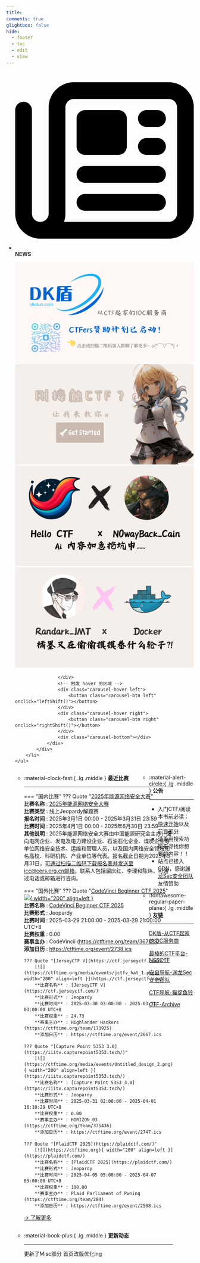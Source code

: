 ```yaml
---
title: 
comments: true
glightbox: false
hide:
  - footer
  - toc
  - edit
  - view
---
```


<div class="grid cards">
    <ul>
        <li>
            <p><span class="twemoji lg middle"><svg xmlns="http://www.w3.org/2000/svg"
                        viewBox="0 0 512 512"><!--! Font Awesome Free 6.5.1 by @fontawesome - https://fontawesome.com License - https://fontawesome.com/license/free (Icons: CC BY 4.0, Fonts: SIL OFL 1.1, Code: MIT License) Copyright 2023 Fonticons, Inc.-->
                        <path
                            d="M168 80c-13.3 0-24 10.7-24 24v304c0 8.4-1.4 16.5-4.1 24H440c13.3 0 24-10.7 24-24V104c0-13.3-10.7-24-24-24H168zM72 480c-39.8 0-72-32.2-72-72V112c0-13.3 10.7-24 24-24s24 10.7 24 24v296c0 13.3 10.7 24 24 24s24-10.7 24-24V104c0-39.8 32.2-72 72-72h272c39.8 0 72 32.2 72 72v304c0 39.8-32.2 72-72 72H72zm104-344c0-13.3 10.7-24 24-24h96c13.3 0 24 10.7 24 24v80c0 13.3-10.7 24-24 24h-96c-13.3 0-24-10.7-24-24v-80zm200-24h32c13.3 0 24 10.7 24 24s-10.7 24-24 24h-32c-13.3 0-24-10.7-24-24s10.7-24 24-24zm0 80h32c13.3 0 24 10.7 24 24s-10.7 24-24 24h-32c-13.3 0-24-10.7-24-24s10.7-24 24-24zm-176 80h208c13.3 0 24 10.7 24 24s-10.7 24-24 24H200c-13.3 0-24-10.7-24-24s10.7-24 24-24zm0 80h208c13.3 0 24 10.7 24 24s-10.7 24-24 24H200c-13.3 0-24-10.7-24-24s10.7-24 24-24z">
                        </path>
                    </svg></span> <strong>NEWS</strong></p>
            <div class="grid cards">
                <div class="carousel">
                    <div class="carousel-container">
                        <a href="https://www.dkdun.cn/"><img src="./assets/banner-dkdun.png" /></a>
                        <a href="../hc-start/" target="_blank"><img src="./assets/banner-quickstart.png" /></a>
                        <a href="../hc-ai/" target="_blank"><img src="./assets/banner-update.png" /></a>
                        <a href="https://github.com/CTF-Archives" target="_blank"><img src="./assets/banner-Achieve.png" /></a>
                        
                    </div>
                    <!-- 触发 hover 的区域 -->
                    <div class="carousel-hover left">
                        <button class="carousel-btn left" onclick="leftShift()"></button>
                    </div>
                    <div class="carousel-hover right">
                        <button class="carousel-btn right" onclick="rightShift()"></button>
                    </div>
                    <div class="carousel-bottom"></div>
                </div>
            </div>
        </li>
    </ul>
</div>

<div class="grid grid-cols-8 gap-4" style="display: grid;grid-template-columns: 70% 30%;" markdown>

<div class="grid cards" style="display: grid; grid-template-columns: 1fr;" markdown>

<div class="grid cards" markdown>

-   :material-clock-fast:{ .lg .middle } __最近比赛__

    ---
    <!-- 主页赛事展示_开始 -->
    === "国内比赛"
        ??? Quote "[2025年能源网络安全大赛](https://www.cers.org.cn/site/content/883b36f00aff466fa37efcef0c074915.html)"  
            **比赛名称** : [2025年能源网络安全大赛](https://www.cers.org.cn/site/content/883b36f00aff466fa37efcef0c074915.html)  
            **比赛类型** : 线上Jeopardy解题赛  
            **报名时间** : 2025年3月1日 00:00 - 2025年3月31日 23:59  
            **比赛时间** : 2025年4月1日 00:00 - 2025年6月30日 23:59  
            **其他说明** : 2025年能源网络安全大赛由中国能源研究会主办，面向电网企业、发电及电力建设企业、石油石化企业、煤炭企业等单位网络安全技术、运维和管理人员，以及国内网络安全领域知名高校、科研机构、产业单位等代表。报名截止日期为2025年3月31日，可通过扫描二维码下载报名表并发送至icc@cers.org.cn邮箱。联系人包括屈庆红、李理和陈炜，可通过电话或邮箱进行咨询。  
                
    === "国外比赛"
        ??? Quote "[CodeVinci Beginner CTF 2025](https://codevincictf.itis.pr.it/)"  
            [![](https://ctftime.org/media/events/logo_CodeVinci.jpg){ width="200" align=left }](https://codevincictf.itis.pr.it/)  
            **比赛名称** : [CodeVinci Beginner CTF 2025](https://codevincictf.itis.pr.it/)  
            **比赛形式** : Jeopardy  
            **比赛时间** : 2025-03-29 21:00:00 - 2025-03-29 21:00:00 UTC+8  
            **比赛权重** : 0.00  
            **赛事主办** : CodeVincii (https://ctftime.org/team/367123)  
            **添加日历** : https://ctftime.org/event/2738.ics  
            
        ??? Quote "[JerseyCTF V](https://ctf.jerseyctf.com/)"  
            [![](https://ctftime.org/media/events/jctfv_hat_1.png){ width="200" align=left }](https://ctf.jerseyctf.com/)  
            **比赛名称** : [JerseyCTF V](https://ctf.jerseyctf.com/)  
            **比赛形式** : Jeopardy  
            **比赛时间** : 2025-03-30 03:00:00 - 2025-03-31 03:00:00 UTC+8  
            **比赛权重** : 24.73  
            **赛事主办** : Highlander Hackers (https://ctftime.org/team/173925)  
            **添加日历** : https://ctftime.org/event/2667.ics  
            
        ??? Quote "[Capture Point 5353 3.0](https://iiitv.capturepoint5353.tech/)"  
            [![](https://ctftime.org/media/events/Untitled_design_2.png){ width="200" align=left }](https://iiitv.capturepoint5353.tech/)  
            **比赛名称** : [Capture Point 5353 3.0](https://iiitv.capturepoint5353.tech/)  
            **比赛形式** : Jeopardy  
            **比赛时间** : 2025-03-31 02:00:00 - 2025-04-01 16:10:29 UTC+8  
            **比赛权重** : 0.00  
            **赛事主办** : HORIZON_03 (https://ctftime.org/team/375436)  
            **添加日历** : https://ctftime.org/event/2747.ics  
            
        ??? Quote "[PlaidCTF 2025](https://plaidctf.com/)"  
            [![](https://ctftime.org){ width="200" align=left }](https://plaidctf.com/)  
            **比赛名称** : [PlaidCTF 2025](https://plaidctf.com/)  
            **比赛形式** : Jeopardy  
            **比赛时间** : 2025-04-05 05:00:00 - 2025-04-07 05:00:00 UTC+8  
            **比赛权重** : 100.00  
            **赛事主办** : Plaid Parliament of Pwning (https://ctftime.org/team/284)  
            **添加日历** : https://ctftime.org/event/2508.ics  
            
    <!-- 主页赛事展示_结束 -->
    [→ 了解更多](./Event/)

</div>
  <div class="grid cards" markdown>

-   :material-book-plus:{ .lg .middle } __更新动态__

    ---

    更新了Misc部分 首页改版优化ing

</div>  
</div>
<div class="grid cards" markdown>

<div class="grid cards" markdown>

-   :material-alert-circle:{ .lg .middle } __公告__

    ---

    - 入门CTF/阅读本书前必读：[快速开始](./hc-start/)以及[前言部分](./hc-preface/)  
    - 请善用搜索功能来寻找你想要的内容！！
    - 站点已接入 CDN，感谢[渊龙Sec安全团队](https://dh.aabyss.cn)友情赞助

-   :fontawesome-regular-paper-plane:{ .lg .middle } __友链__

    ---

    [DK盾-从CTF起家的IDC服务商](https://www.dkdun.cn)

    [最棒的CTF平台-NSSCTF](https://www.nssctf.cn/)  

    [安全导航-渊龙Sec安全团队](https://dh.aabyss.cn)    

    [CTF导航-猫捉鱼铃](https://ctf.mzy0.com/)

    [CTF-Archive](https://github.com/CTF-Archives)

</div>   

</div>

</div>
